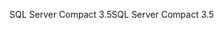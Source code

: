 <span data-ttu-id="46abb-101">SQL Server Compact 3.5</span><span class="sxs-lookup"><span data-stu-id="46abb-101">SQL Server Compact 3.5</span></span>